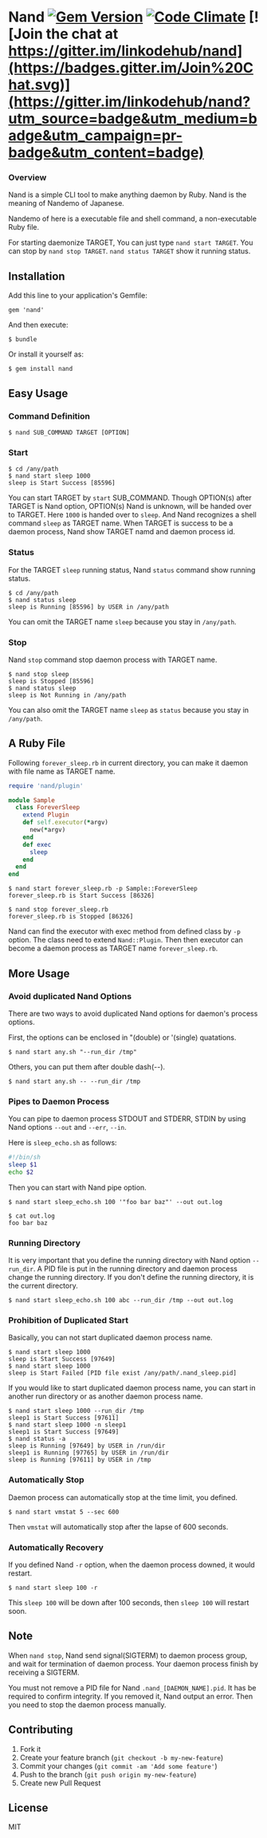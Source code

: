 # Nand [![Gem Version](https://badge.fury.io/rb/nand.svg)](http://badge.fury.io/rb/nand) [![Code Climate](https://codeclimate.com/github/linkodehub/nand/badges/gpa.svg)](https://codeclimate.com/github/linkodehub/nand) [![Join the chat at https://gitter.im/linkodehub/nand](https://badges.gitter.im/Join%20Chat.svg)](https://gitter.im/linkodehub/nand?utm_source=badge&utm_medium=badge&utm_campaign=pr-badge&utm_content=badge)

### Overview

Nand is a simple CLI tool to make anything daemon by Ruby.
Nand is the meaning of Nandemo of Japanese.

Nandemo of here is a executable file and shell command, a non-executable Ruby file.

For starting daemonize TARGET, You can just type `nand start TARGET`.
You can stop by `nand stop TARGET`. `nand status TARGET` show it running status.

## Installation

Add this line to your application's Gemfile:

    gem 'nand'

And then execute:

    $ bundle

Or install it yourself as:

    $ gem install nand

## Easy Usage

### Command Definition

	$ nand SUB_COMMAND TARGET [OPTION]

### Start

	$ cd /any/path
	$ nand start sleep 1000
	sleep is Start Success [85596]

You can start TARGET by `start` SUB_COMMAND.
Though OPTION(s) after TARGET is Nand option, OPTION(s) Nand is unknown,
will be handed over to TARGET.
Here `1000` is handed over to `sleep`. 
And Nand recognizes a shell command `sleep` as TARGET name.
When TARGET is success to be a daemon process, Nand show TARGET namd and daemon
process id.

### Status

For the TARGET `sleep` running status, Nand `status` command show running status.

	$ cd /any/path
	$ nand status sleep
	sleep is Running [85596] by USER in /any/path

You can omit the TARGET name `sleep` because you stay in `/any/path`.

### Stop

Nand `stop` command stop daemon process with TARGET name.

	$ nand stop sleep
	sleep is Stopped [85596]
	$ nand status sleep
	sleep is Not Running in /any/path

You can also omit the TARGET name `sleep` as `status` because you stay in `/any/path`.

## A Ruby File

Following `forever_sleep.rb` in current directory, you can make it daemon with
file name as TARGET name.

```ruby:forever_sleep.rb
require 'nand/plugin'

module Sample
  class ForeverSleep
    extend Plugin
    def self.executor(*argv)
      new(*argv)
    end
    def exec
      sleep
    end
  end
end
```

	$ nand start forever_sleep.rb -p Sample::ForeverSleep
	forever_sleep.rb is Start Success [86326]

	$ nand stop forever_sleep.rb
	forever_sleep.rb is Stopped [86326]

Nand can find the executor with exec method from defined class by `-p` option.
The class need to extend `Nand::Plugin`.
Then then executor can become a daemon process as TARGET name `forever_sleep.rb`.

## More Usage

### Avoid duplicated Nand Options

There are two ways to avoid duplicated Nand options for daemon's process options.

First, the options can be enclosed in "(double) or '(single) quatations.

	$ nand start any.sh "--run_dir /tmp"


Others, you can put them after double dash(--).

	$ nand start any.sh -- --run_dir /tmp

### Pipes to Daemon Process

You can pipe to daemon process STDOUT and STDERR, STDIN by using Nand options
`--out` and `--err`, `--in`.

Here is `sleep_echo.sh` as follows:

```sh
#!/bin/sh
sleep $1
echo $2
```
Then you can start with Nand pipe option.

	$ nand start sleep_echo.sh 100 '"foo bar baz"' --out out.log
	
	$ cat out.log
	foo bar baz

### Running Directory

It is very important that you define the running directory with Nand option `--run_dir`.
A PID file is put in the running directory and daemon process change the running directory.
If you don't define the running directory, it is the current directory.

	$ nand start sleep_echo.sh 100 abc --run_dir /tmp --out out.log

### Prohibition of Duplicated Start

Basically, you can not start duplicated daemon process name.

	$ nand start sleep 1000
	sleep is Start Success [97649]
	$ nand start sleep 1000
	sleep is Start Failed [PID file exist /any/path/.nand_sleep.pid]

If you would like to start duplicated daemon process name, you can
start in another run directory or as another daemon process name.

	$ nand start sleep 1000 --run_dir /tmp
	sleep1 is Start Success [97611]
	$ nand start sleep 1000 -n sleep1
	sleep1 is Start Success [97649]
	$ nand status -a
	sleep is Running [97649] by USER in /run/dir
	sleep1 is Running [97765] by USER in /run/dir
	sleep is Running [97611] by USER in /tmp

### Automatically Stop

Daemon process can automatically stop at the time limit, you defined.

	$ nand start vmstat 5 --sec 600

Then `vmstat` will automatically stop after the lapse of 600 seconds.

### Automatically Recovery

If you defined Nand `-r` option, when the daemon process downed,
it would restart.

	$ nand start sleep 100 -r

This `sleep 100` will be down after 100 seconds, then `sleep 100`
will restart soon.


## Note

When `nand stop`, Nand send signal(SIGTERM) to daemon process group, and
wait for termination of daemon process. Your daemon process finish by receiving
a SIGTERM.

You must not remove a PID file for Nand `.nand_[DAEMON_NAME].pid`.
It has be required to confirm integrity.
If you removed it, Nand output an error. Then you need to stop
the daemon process manually.


## Contributing

1. Fork it
2. Create your feature branch (`git checkout -b my-new-feature`)
3. Commit your changes (`git commit -am 'Add some feature'`)
4. Push to the branch (`git push origin my-new-feature`)
5. Create new Pull Request

## License

MIT
